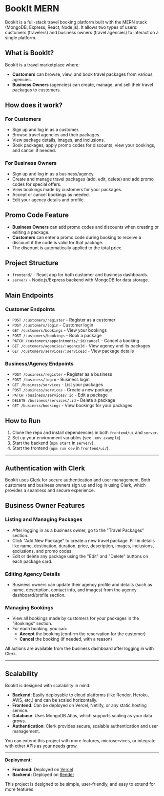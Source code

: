 # BookIt MERN

BookIt is a full-stack travel booking platform built with the MERN stack (MongoDB, Express, React, Node.js). It allows two types of users: customers (travelers) and business owners (travel agencies) to interact on a single platform.

## What is BookIt?
BookIt is a travel marketplace where:
- **Customers** can browse, view, and book travel packages from various agencies.
- **Business Owners** (agencies) can create, manage, and sell their travel packages to customers.

## How does it work?

### For Customers
- Sign up and log in as a customer.
- Browse travel agencies and their packages.
- View package details, images, and inclusions.
- Book packages, apply promo codes for discounts, view your bookings, and cancel if needed.

### For Business Owners
- Sign up and log in as a business/agency.
- Create and manage travel packages (add, edit, delete) and add promo codes for special offers.
- View bookings made by customers for your packages.
- Accept or cancel bookings as needed.
- Edit your agency details and profile.

## Promo Code Feature

- **Business Owners** can add promo codes and discounts when creating or editing a package.
- **Customers** can enter a promo code during booking to receive a discount if the code is valid for that package.
- The discount is automatically applied to the total price.

## Project Structure
- `frontend/` - React app for both customer and business dashboards.
- `server/` - Node.js/Express backend with MongoDB for data storage.

## Main Endpoints

### Customer Endpoints
- `POST /customers/register` - Register as a customer
- `POST /customers/login` - Customer login
- `GET /customers/bookings` - View your bookings
- `POST /customers/bookings` - Book a package
- `PATCH /customers/appointments/:id/cancel` - Cancel a booking
- `GET /customers/agencies/:agencyId` - View agency and its packages
- `GET /customers/services/:serviceId` - View package details

### Business/Agency Endpoints
- `POST /business/register` - Register as a business
- `POST /business/login` - Business login
- `GET /business/services` - List your packages
- `POST /business/services` - Create a new package
- `PATCH /business/services/:id` - Edit a package
- `DELETE /business/services/:id` - Delete a package
- `GET /business/bookings` - View bookings for your packages

## How to Run
1. Clone the repo and install dependencies in both `frontend/ui` and `server`.
2. Set up your environment variables (see `.env.example`).
3. Start the backend (`npm start` in `server/`).
4. Start the frontend (`npm run dev` in `frontend/ui/`).

---

## Authentication with Clerk
BookIt uses [Clerk](https://clerk.com/) for secure authentication and user management. Both customers and business owners sign up and log in using Clerk, which provides a seamless and secure experience.

## Business Owner Features

### Listing and Managing Packages
- After logging in as a business owner, go to the "Travel Packages" section.
- Click "Add New Package" to create a new travel package. Fill in details like name, destination, duration, price, description, images, inclusions, exclusions, and promo codes.
- Edit or delete any package using the "Edit" and "Delete" buttons on each package card.

### Editing Agency Details
- Business owners can update their agency profile and details (such as name, description, contact info, and images) from the agency dashboard/profile section.

### Managing Bookings
- View all bookings made by customers for your packages in the "Bookings" section.
- For each booking, you can:
    - **Accept** the booking (confirm the reservation for the customer)
    - **Cancel** the booking (if needed, with a reason)

All actions are available from the business dashboard after logging in with Clerk.

---

## Scalability

BookIt is designed with scalability in mind:
- **Backend**: Easily deployable to cloud platforms (like Render, Heroku, AWS, etc.) and can be scaled horizontally.
- **Frontend**: Can be deployed on Vercel, Netlify, or any static hosting service.
- **Database**: Uses MongoDB Atlas, which supports scaling as your data grows.
- **Authentication**: Clerk provides secure, scalable authentication and user management.

You can extend this project with more features, microservices, or integrate with other APIs as your needs grow.

---

**Deployment:**  
- **Frontend:** Deployed on [Vercel]([https://vercel.com/](https://bookit-topaz-rho.vercel.app/))  
- **Backend:** Deployed on [Render]([https://render.com/](https://bookit-g5el.onrender.com/))  


This project is designed to be simple, user-friendly, and easy to extend for more features.
